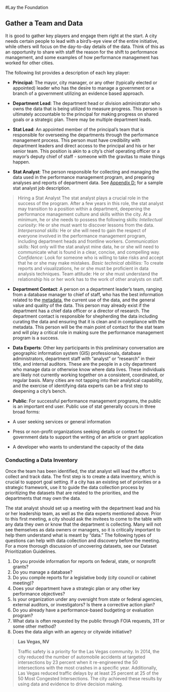 #Lay the Foundation
## Gather a Team and Data

It is good to gather key players and engage them right at the start. A city needs certain people to lead with a bird’s-eye view of the entire initiative, while others will focus on the day-to-day details of the data. Think of this as an opportunity to share with staff the reason for the shift to performance management, and some examples of how performance management has worked for other cities.

The following list provides a description of each key player:

* **Principal:** The mayor, city manager, or any other (typically elected or appointed) leader who has the desire to manage a government or a branch of a government utilizing an evidence based approach.

* **Department Lead**: The department head or division administrator who owns the data that is being utilized to measure progress. This person is ultimately accountable to the principal for making progress on shared goals or a strategic plan. There may be multiple department leads.

* **Stat Lead**: An appointed member of the principal’s team that is responsible for overseeing the departments through the performance management process. This person must have credibility with department leaders and direct access to the principal and his or her senior team. This position is akin to a city’s chief operating officer or a mayor’s deputy chief of staff - someone with the gravitas to make things happen.

* **Stat Analyst**: The person responsible for collecting and managing the data used in the performance management program, and preparing analyses and reports of department data. See [Appendix D:](appendix-d.md) for a sample stat analyst job description.

> Hiring a Stat Analyst
The stat analyst plays a crucial role in the success of the program. After a few years in this role, the stat analyst may transition to a position within a department, deepening the performance management culture and skills within the city. At a minimum, he or she needs to possess the following skills: *Intellectual curiosity:* He or she must want to discover lessons from the data.
*Interpersonal skills:* He or she will need to gain the respect of everyone involved in the performance management program, including department heads and frontline workers. 
*Communication skills:* Not only will the stat analyst mine data, he or she will need to communicate what is found in a clear, concise, and compelling way.
*Confidence:* Look for someone who is willing to take risks and accept that he or she may make mistakes.
*Basic technical abilities:* To create reports and visualizations, he or she must be proficient in data analysis techniques.
Team attitude: He or she must understand the relationship his or her work has to the work of other analysts on staff.

* **Department Contact**: A person on a department leader’s team, ranging from a database manager to chief of staff, who has the best information related to the [metadata](glossary.md), the current use of the data, and the general value and quality of the data. This person may already exist if the department has a chief data officer or a director of research. The department contact is responsible for shepherding the data including curating the data and ensuring that it is clean and in compliance with the metadata. This person will be the main point of contact for the stat team and will play a critical role in making sure the performance management program is a success.

* **Data Experts**: Other key participants in this preliminary conversation are geographic information system (GIS) professionals, database administrators, department staff with “analyst” or “research” in their title, and internal auditors. These are the people in a city department who manage data or otherwise know where data lives. These individuals are likely not currently working together on a consistent, coordinated, or regular basis. Many cities are not tapping into their analytical capability, and the exercise of identifying data experts can be a first step to deepening a city’s bench.

* **Public**: For successful performance management programs, the public is an important end user. Public use of stat generally occurs in three broad forms:
 * A user seeking services or general information
 * Press or non-profit organizations seeking details or context for government data to support the writing of an article or grant application
 * A developer who wants to understand the capacity of the data

### Conducting a Data Inventory

Once the team has been identified, the stat analyst will lead the effort to collect and track data. The first step is to create a data inventory, which is crucial to support goal setting. If a city has an existing set of priorities or a strategic framework, use it to guide the data collection process by prioritizing the datasets that are related to the priorities, and the departments that may own the data. 

The stat analyst should set up a meeting with the department lead and his or her leadership team, as well as the data experts mentioned above. Prior to this first meeting, a city should ask the invitees to come to the table with any data they own or know that the department is collecting. Many will not see themselves as data owners or managers, so it is critically important to help them understand what is meant by “data.” The following types of questions can help with data collection and discovery before the meeting. For a more thorough discussion of uncovering datasets, see our Dataset Prioritization Guidelines.

1. Do you provide information for reports on federal, state, or nonprofit grants?
1. Do you manage a database?
1. Do you compile reports for a legislative body (city council or cabinet meeting)?
1. Does your department have a strategic plan or any other key performance objectives?
1. Is your organization under any oversight from state or federal agencies, external auditors, or investigators? Is there a corrective action plan?
1. Do you already have a performance-based budgeting or evaluation program?
1. What data is often requested by the public through FOIA requests, 311 or some other method?
1. Does the data align with an agency or citywide initiative?

> **Las Vegas, NV**

> Traffic safety is a priority for the Las Vegas community. In 2014, the city reduced the number of automobile accidents at targeted intersections by 23 percent when it re-engineered the 50 intersections with the most crashes in a specific year. Additionally, Las Vegas reduced traffic delays by at least 25 percent at 25 of the 50 Most Congested Intersections. The city achieved these results by using data and evidence to drive decision making.



